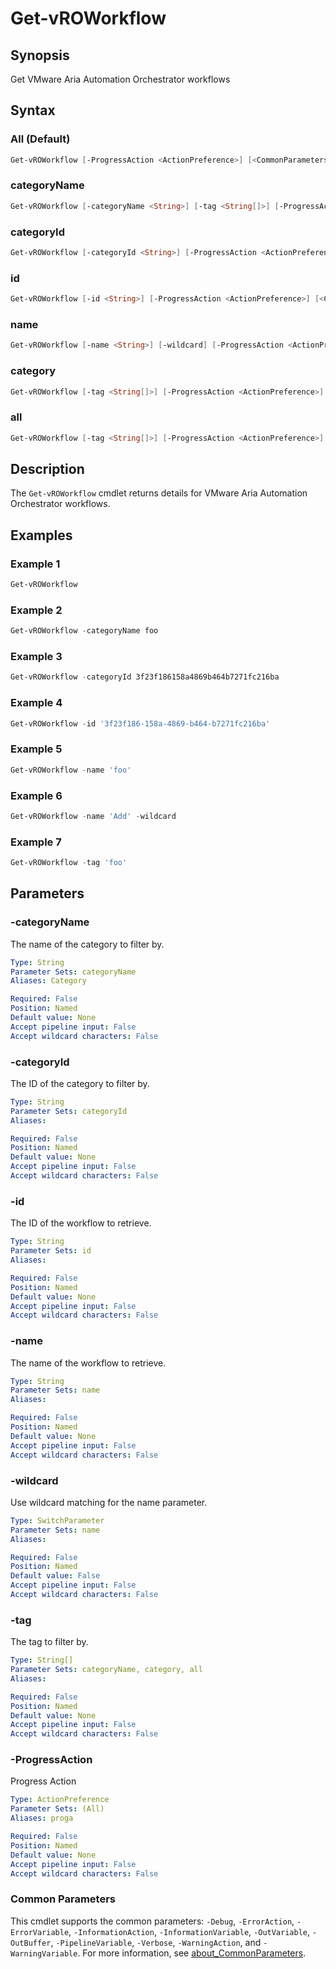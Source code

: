 # Get-vROWorkflow

## Synopsis

Get VMware Aria Automation Orchestrator workflows

## Syntax

### All (Default)

```powershell
Get-vROWorkflow [-ProgressAction <ActionPreference>] [<CommonParameters>]
```

### categoryName

```powershell
Get-vROWorkflow [-categoryName <String>] [-tag <String[]>] [-ProgressAction <ActionPreference>] [<CommonParameters>]
```

### categoryId

```powershell
Get-vROWorkflow [-categoryId <String>] [-ProgressAction <ActionPreference>] [<CommonParameters>]
```

### id

```powershell
Get-vROWorkflow [-id <String>] [-ProgressAction <ActionPreference>] [<CommonParameters>]
```

### name

```powershell
Get-vROWorkflow [-name <String>] [-wildcard] [-ProgressAction <ActionPreference>] [<CommonParameters>]
```

### category

```powershell
Get-vROWorkflow [-tag <String[]>] [-ProgressAction <ActionPreference>] [<CommonParameters>]
```

### all

```powershell
Get-vROWorkflow [-tag <String[]>] [-ProgressAction <ActionPreference>] [<CommonParameters>]
```

## Description

The `Get-vROWorkflow` cmdlet returns details for VMware Aria Automation Orchestrator workflows.

## Examples

### Example 1

```powershell
Get-vROWorkflow
```

### Example 2

```powershell
Get-vROWorkflow -categoryName foo
```

### Example 3

```powershell
Get-vROWorkflow -categoryId 3f23f186158a4869b464b7271fc216ba
```

### Example 4

```powershell
Get-vROWorkflow -id '3f23f186-158a-4869-b464-b7271fc216ba'
```

### Example 5

```powershell
Get-vROWorkflow -name 'foo'
```

### Example 6

```powershell
Get-vROWorkflow -name 'Add' -wildcard
```

### Example 7

```powershell
Get-vROWorkflow -tag 'foo'
```

## Parameters

### -categoryName

The name of the category to filter by.

```yaml
Type: String
Parameter Sets: categoryName
Aliases: Category

Required: False
Position: Named
Default value: None
Accept pipeline input: False
Accept wildcard characters: False
```

### -categoryId

The ID of the category to filter by.

```yaml
Type: String
Parameter Sets: categoryId
Aliases:

Required: False
Position: Named
Default value: None
Accept pipeline input: False
Accept wildcard characters: False
```

### -id

The ID of the workflow to retrieve.

```yaml
Type: String
Parameter Sets: id
Aliases:

Required: False
Position: Named
Default value: None
Accept pipeline input: False
Accept wildcard characters: False
```

### -name

The name of the workflow to retrieve.

```yaml
Type: String
Parameter Sets: name
Aliases:

Required: False
Position: Named
Default value: None
Accept pipeline input: False
Accept wildcard characters: False
```

### -wildcard

Use wildcard matching for the name parameter.

```yaml
Type: SwitchParameter
Parameter Sets: name
Aliases:

Required: False
Position: Named
Default value: False
Accept pipeline input: False
Accept wildcard characters: False
```

### -tag

The tag to filter by.

```yaml
Type: String[]
Parameter Sets: categoryName, category, all
Aliases:

Required: False
Position: Named
Default value: None
Accept pipeline input: False
Accept wildcard characters: False
```

### -ProgressAction

Progress Action

```yaml
Type: ActionPreference
Parameter Sets: (All)
Aliases: proga

Required: False
Position: Named
Default value: None
Accept pipeline input: False
Accept wildcard characters: False
```

### Common Parameters

This cmdlet supports the common parameters: `-Debug`, `-ErrorAction`, `-ErrorVariable`, `-InformationAction`, `-InformationVariable`, `-OutVariable`, `-OutBuffer`, `-PipelineVariable`, `-Verbose`, `-WarningAction`, and `-WarningVariable`. For more information, see [about_CommonParameters](http://go.microsoft.com/fwlink/?LinkID=113216).
